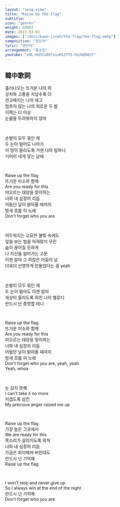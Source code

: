 ```yaml
---
layout: "song-view"
title: "Raise Up The Flag"
subtitle: 
icon: "genres"
weight: 50003
date: 2023-03-02
images: ["/docs/kwon-jinah/the-flag/the-flag.webp"]
composition: "권진아"
lyric: "권진아"
arrangement: "홍소진"
youtube: "o9L-Hd3tvD8?si=M1ZfY5-hUJUQ9dJf"
---
```


## 韓中歌詞

흘러나오는 뜨거운 나의 피  
상처와 고통을 지날수록 더  
견고해지는 나의 에고  
멈추지 않는 나의 외로운 두 발  
이제는 더 이상  
눈물을 두려워하지 않아  

</br>

손발이 모두 묶인 채  
두 눈이 멀어도 나아가  
이 땅이 울리도록 거센 나의 팀파니  
기어이 네게 닿는 날에  

</br>

Raise up the flag  
뜨거운 미소와 함께  
Are you ready for this  
떠오르는 태양을 맞이하는  
너와 내 심장의 리듬  
어둡던 날이 밝아올 때까지  
밤새 흐를 이 노래  
Don't forget who you are  

</br>

어두워지는 교묘한 불빛 속에도  
앞을 보는 법을 익혀왔지 우린  
숨이 끊어질 듯하게  
나 자신을 잃어가는 고문  
이젠 알아 그 하찮은 어둠이 날  
더욱더 선명하게 만들었다는 걸 yeah  

</br>

손발이 모두 묶인 채  
두 눈이 멀어도 이젠 알아  
세상이 울리도록 외친 나의 멜로디  
반드시 난 증명할 테니  

</br>

Raise up the flag  
뜨거운 미소와 함께  
Are you ready for this  
떠오르는 태양을 맞이하는  
너와 내 심장의 리듬  
어둡던 날이 밝아올 때까지  
밤새 흐를 이 노래  
Don't forget who you are, yeah, yeah  
Yeah, whoa  

</br>

눈 감지 못해  
I can't take it no more  
지겹도록 삼킨  
My precious anger raised me up  

</br>

Raise up the flag  
가장 높은 그곳에서  
We are ready for this  
목소리가 갈라지도록 외쳐  
너와 내 심장의 리듬  
가끔은 희미해져 버린대도  
반드시 넌 기억해  
Raise up the flag  

</br>

I won't stop and never give up  
So I always win at the end of the night  
반드시 넌 기억해  
Don't forget who you are  

